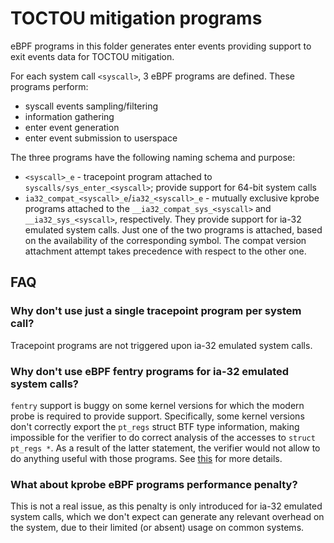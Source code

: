 # TOCTOU mitigation programs

eBPF programs in this folder generates enter events providing support to exit events data for TOCTOU mitigation.

For each system call `<syscall>`, 3 eBPF programs are defined. These programs perform:

- syscall events sampling/filtering
- information gathering
- enter event generation
- enter event submission to userspace

The three programs have the following naming schema and purpose:

- `<syscall>_e` - tracepoint program attached to `syscalls/sys_enter_<syscall>`; provide support for 64-bit system calls
- `ia32_compat_<syscall>_e`/`ia32_<syscall>_e` - mutually exclusive kprobe programs attached to the
  `__ia32_compat_sys_<syscall>` and `__ia32_sys_<syscall>`, respectively. They provide support for ia-32 emulated system
  calls. Just one of the two programs is attached, based on the availability of the corresponding symbol. The compat
  version attachment attempt takes precedence with respect to the other one.

## FAQ

### Why don't use just a single tracepoint program per system call?

Tracepoint programs are not triggered upon ia-32 emulated system calls.

### Why don't use eBPF fentry programs for ia-32 emulated system calls?

`fentry` support is buggy on some kernel versions for which the modern probe is required to provide support.
Specifically, some kernel versions don't correctly export the `pt_regs` struct BTF type information, making impossible
for the verifier to do correct analysis of the accesses to `struct pt_regs *`. As a result of the latter statement, the
verifier would not allow to do anything useful with those programs.
See [this](https://stackoverflow.com/questions/72824924/invalid-bpf-context-access-when-trying-to-read-regs-parameter)
for more details.

### What about kprobe eBPF programs performance penalty?

This is not a real issue, as this penalty is only introduced for ia-32 emulated system calls, which we don't expect can
generate any relevant overhead on the system, due to their limited (or absent) usage on common systems.
